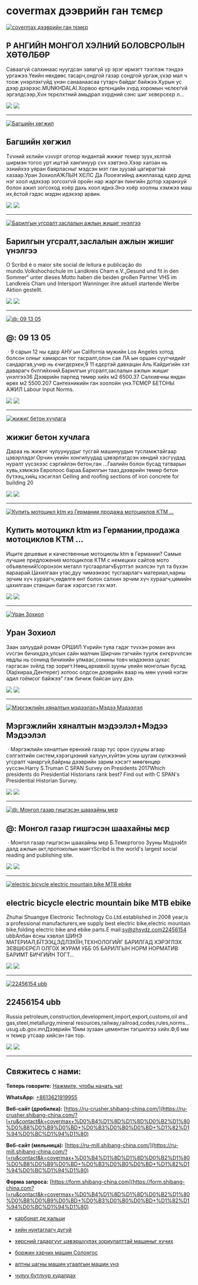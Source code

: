 # covermax дээврийн ган тємєр

<a href="https://swt.shibang-china.com/?l=ru&img&k=covermax+%D0%B4%D1%8D%D1%8D%D0%B2%D1%80%D0%B8%D0%B9%D0%BD+%D0%B3%D0%B0%D0%BD+%D1%82%D1%94%D0%BC%D1%94%D1%80" target="_blank">![covermax дээврийн ган тємєр](http://static.shibang-china.com/all-800x300/539.jpg)</a>

## Р АНГИЙН МОНГОЛ ХЭЛНИЙ БОЛОВСРОЛЫН ХӨТӨЛБӨР
Саваагүй салхинаас нуугдсан заяагүй үр эрэг ирмэгт тээглэж тэндээ ургажээ.Үеийн нөхдөөс тасарч,ондгой газар сондгой ургаж,үхэр мал ч тоож үнэрлэхгүйд үнэн санаанаасаа гутарч байдаг байжээ.Хурын ус дээр дээрээс.MUNKHDALAI.Хорвоо ертєнцийн хvрд хоромын чєлєєгvй эргэлдсээр,Хvн тєрєлхтний амьдрал хvрдний сэнс шиг хєвєрсєєр л…


<a href="https://whatsapp.shibangsoft.com/WhatsApp.php" target="_blank" title="WhatsApp">![](http://static.shibang-china.com/icon/whatsapp.png)</a> <a href="https://swt.shibang-china.com/?l=ru&icon&k=covermax+%D0%B4%D1%8D%D1%8D%D0%B2%D1%80%D0%B8%D0%B9%D0%BD+%D0%B3%D0%B0%D0%BD+%D1%82%D1%94%D0%BC%D1%94%D1%80" target="_blank">![](http://static.shibang-china.com/icon/chat-ru.png)</a>

---

<a href="https://swt.shibang-china.com/?l=ru&img&k=covermax+%D0%B4%D1%8D%D1%8D%D0%B2%D1%80%D0%B8%D0%B9%D0%BD+%D0%B3%D0%B0%D0%BD+%D1%82%D1%94%D0%BC%D1%94%D1%80" target="_blank">![Багшийн хөгжил](http://static.shibang-china.com/all-800x300/125.jpg)</a>

## Багшийн хөгжил
Тvvний хєлийн vзvvрт оготор яндантай жижиг тємєр зуух,хєлтэй ширмэн тогоо урт иштэй хангинуур сvх хэвтэнэ.Хээр халзан нь эзнийхээ уяран баярласныг мэдсэн мэт ган зуузай цагирагтай хазаар.Уран ЗохиолАЖЛЫН ХЄЛС Да Лооеэгийнд ажиллахад єдєр дунд нэг хоол идэхээр зогсохгvй оройн нар жарган пингийн дотор харанхуй болон ажил зогсоход хоёр дахь хоол иднэ.Энэ хоёр хоолны хэмжээ маш их,ёстой гэдэс мэдэн идэхээр арвин.


<a href="https://whatsapp.shibangsoft.com/WhatsApp.php" target="_blank" title="WhatsApp">![](http://static.shibang-china.com/icon/whatsapp.png)</a> <a href="https://swt.shibang-china.com/?l=ru&icon&k=covermax+%D0%B4%D1%8D%D1%8D%D0%B2%D1%80%D0%B8%D0%B9%D0%BD+%D0%B3%D0%B0%D0%BD+%D1%82%D1%94%D0%BC%D1%94%D1%80" target="_blank">![](http://static.shibang-china.com/icon/chat-ru.png)</a>

---

<a href="https://swt.shibang-china.com/?l=ru&img&k=covermax+%D0%B4%D1%8D%D1%8D%D0%B2%D1%80%D0%B8%D0%B9%D0%BD+%D0%B3%D0%B0%D0%BD+%D1%82%D1%94%D0%BC%D1%94%D1%80" target="_blank">![Барилгын угсралт,заслалын ажлын жишиг үнэлгээ](http://static.shibang-china.com/all-800x300/52.jpg)</a>

## Барилгын угсралт,заслалын ажлын жишиг үнэлгээ
O Scribd &#233; o maior site social de leitura e publica&#231;&#227;o do mundo.Volkshochschule im Landkreis Cham e.V.„Gesund und fit in den Sommer“ unter dieses Motto haben die beiden gro&#223;en Partner VHS im Landkreis Cham und Intersport Wanninger ihre aktuell startende Werbe Aktion gestellt.


<a href="https://whatsapp.shibangsoft.com/WhatsApp.php" target="_blank" title="WhatsApp">![](http://static.shibang-china.com/icon/whatsapp.png)</a> <a href="https://swt.shibang-china.com/?l=ru&icon&k=covermax+%D0%B4%D1%8D%D1%8D%D0%B2%D1%80%D0%B8%D0%B9%D0%BD+%D0%B3%D0%B0%D0%BD+%D1%82%D1%94%D0%BC%D1%94%D1%80" target="_blank">![](http://static.shibang-china.com/icon/chat-ru.png)</a>

---

<a href="https://swt.shibang-china.com/?l=ru&img&k=covermax+%D0%B4%D1%8D%D1%8D%D0%B2%D1%80%D0%B8%D0%B9%D0%BD+%D0%B3%D0%B0%D0%BD+%D1%82%D1%94%D0%BC%D1%94%D1%80" target="_blank">![@: 09 13 05](http://static.shibang-china.com/all-800x300/626.jpg)</a>

## @: 09 13 05
&nbsp;&#0183;&#32;9 сарын 12 ны єдєр АНУ ын California мужийн Los Angeles хотод болсон олныг хамарсан тог тасpалт,олон сая ЛА ын оршин суугчидийг сандаргав,учир нь єчигдєрхєн,9 11 єдєртэй давхацан Аль Кайдигийн хэт даварагч бvлгийхний.Барилгын угсралт,заслалын ажлын жишиг үнэлгээ36 Дээврийн парпед төмөр хийх м2 6500.37 Салхивчны яндан өрөх м2 5500.207 Сантехникийн ган хоолойн үнэ.ТЄМЄР БЕТОНЫ АЖИЛ Labour Input Norms.


<a href="https://whatsapp.shibangsoft.com/WhatsApp.php" target="_blank" title="WhatsApp">![](http://static.shibang-china.com/icon/whatsapp.png)</a> <a href="https://swt.shibang-china.com/?l=ru&icon&k=covermax+%D0%B4%D1%8D%D1%8D%D0%B2%D1%80%D0%B8%D0%B9%D0%BD+%D0%B3%D0%B0%D0%BD+%D1%82%D1%94%D0%BC%D1%94%D1%80" target="_blank">![](http://static.shibang-china.com/icon/chat-ru.png)</a>

---

<a href="https://swt.shibang-china.com/?l=ru&img&k=covermax+%D0%B4%D1%8D%D1%8D%D0%B2%D1%80%D0%B8%D0%B9%D0%BD+%D0%B3%D0%B0%D0%BD+%D1%82%D1%94%D0%BC%D1%94%D1%80" target="_blank">![жижиг бетон хучлага](http://static.shibang-china.com/all-800x300/160.jpg)</a>

## жижиг бетон хучлага
Дараа нь жижиг чулуунуудыг тусгай машинуудын тусламжтайгаар цэвэрлэдэг.Орчин үеийн хонгилуудад цэвэрлэгдсэн хөндий хэсгүүдэд нуралт үүсэхээс сэргийлэн бетон,ган …Гаалийн болон бусад татварын хувь,хэмжээ Европоос бараа.Барилгын тааз,дээврийн төмөр бетон бүтээц,хийц хэсэглэл Ceiling and roofing sections of iron concrete for building 20


<a href="https://whatsapp.shibangsoft.com/WhatsApp.php" target="_blank" title="WhatsApp">![](http://static.shibang-china.com/icon/whatsapp.png)</a> <a href="https://swt.shibang-china.com/?l=ru&icon&k=covermax+%D0%B4%D1%8D%D1%8D%D0%B2%D1%80%D0%B8%D0%B9%D0%BD+%D0%B3%D0%B0%D0%BD+%D1%82%D1%94%D0%BC%D1%94%D1%80" target="_blank">![](http://static.shibang-china.com/icon/chat-ru.png)</a>

---

<a href="https://swt.shibang-china.com/?l=ru&img&k=covermax+%D0%B4%D1%8D%D1%8D%D0%B2%D1%80%D0%B8%D0%B9%D0%BD+%D0%B3%D0%B0%D0%BD+%D1%82%D1%94%D0%BC%D1%94%D1%80" target="_blank">![Купить мотоцикл ktm из Германии,продажа мотоциклов КТМ …](http://static.shibang-china.com/all-800x300/863.jpg)</a>

## Купить мотоцикл ktm из Германии,продажа мотоциклов КТМ …
Ищите дешевые и качественные мотоциклы ktm в Германии? Самые лучшие предложения мотоциклов КТМ с немецких сайтов мото объявлений!соронзон металл тусгаарлагчБүртгэл эхэлсэн тул та бүхэн яараарай.Цахилгаан утас,дуу чимээнээс тусгаарлагч материал,нарны эрчим хүч хураагч,хөдөлгө өнт болон салхин эрчим хүч хураагч,цөмийн цахилгаан станцын багаж хэрэгсэл гэх мэт.


<a href="https://whatsapp.shibangsoft.com/WhatsApp.php" target="_blank" title="WhatsApp">![](http://static.shibang-china.com/icon/whatsapp.png)</a> <a href="https://swt.shibang-china.com/?l=ru&icon&k=covermax+%D0%B4%D1%8D%D1%8D%D0%B2%D1%80%D0%B8%D0%B9%D0%BD+%D0%B3%D0%B0%D0%BD+%D1%82%D1%94%D0%BC%D1%94%D1%80" target="_blank">![](http://static.shibang-china.com/icon/chat-ru.png)</a>

---

<a href="https://swt.shibang-china.com/?l=ru&img&k=covermax+%D0%B4%D1%8D%D1%8D%D0%B2%D1%80%D0%B8%D0%B9%D0%BD+%D0%B3%D0%B0%D0%BD+%D1%82%D1%94%D0%BC%D1%94%D1%80" target="_blank">![Уран Зохиол](http://static.shibang-china.com/all-800x300/562.jpg)</a>

## Уран Зохиол
Заан залуудай роман ОРШИЛ Yvрийн туяа гэдэг тvvхэн роман анх vvсгэн бичихдээ,улсын сайн малчин Ширчин гэгчийн туулж єнгєрvvлсэн явдлы нь сонинд бичихийн улмаас,сонины товч мэдээнээ цухас гаргасан зvйлд тэр зоригт.Нөөц,архивxiii зууны үеийн монголын бусад (Хархираа,Дентерег) хотоос олдсон дээврийн ваар нь мөн үүний нэгэн адил гоёмсог байжээ&quot; гэж бичиж байсан шүү дээ.


<a href="https://whatsapp.shibangsoft.com/WhatsApp.php" target="_blank" title="WhatsApp">![](http://static.shibang-china.com/icon/whatsapp.png)</a> <a href="https://swt.shibang-china.com/?l=ru&icon&k=covermax+%D0%B4%D1%8D%D1%8D%D0%B2%D1%80%D0%B8%D0%B9%D0%BD+%D0%B3%D0%B0%D0%BD+%D1%82%D1%94%D0%BC%D1%94%D1%80" target="_blank">![](http://static.shibang-china.com/icon/chat-ru.png)</a>

---

<a href="https://swt.shibang-china.com/?l=ru&img&k=covermax+%D0%B4%D1%8D%D1%8D%D0%B2%D1%80%D0%B8%D0%B9%D0%BD+%D0%B3%D0%B0%D0%BD+%D1%82%D1%94%D0%BC%D1%94%D1%80" target="_blank">![Мэргэжлийн хяналтын мэдээлэл+Мэдээ Мэдээлэл](http://static.shibang-china.com/all-800x300/1321.jpg)</a>

## Мэргэжлийн хяналтын мэдээлэл+Мэдээ Мэдээлэл
&nbsp;&#0183;&#32;Мэргэжлийн хяналтын ерөнхий газар тус орон сууцны агаар сэлгэлтийн систем,хэрэгцээний халуун,хүйтэн усны шугам сүлжээний угсралт чанаргүй,байрны дээврийн зарим хэсэгт мөөгөнцөр үүссэн.Harry S.Truman C SPAN Survey on Presidents 2017Which presidents do Presidential Historians rank best? Find out with C SPAN's Presidential Historian Survey.


<a href="https://whatsapp.shibangsoft.com/WhatsApp.php" target="_blank" title="WhatsApp">![](http://static.shibang-china.com/icon/whatsapp.png)</a> <a href="https://swt.shibang-china.com/?l=ru&icon&k=covermax+%D0%B4%D1%8D%D1%8D%D0%B2%D1%80%D0%B8%D0%B9%D0%BD+%D0%B3%D0%B0%D0%BD+%D1%82%D1%94%D0%BC%D1%94%D1%80" target="_blank">![](http://static.shibang-china.com/icon/chat-ru.png)</a>

---

<a href="https://swt.shibang-china.com/?l=ru&img&k=covermax+%D0%B4%D1%8D%D1%8D%D0%B2%D1%80%D0%B8%D0%B9%D0%BD+%D0%B3%D0%B0%D0%BD+%D1%82%D1%94%D0%BC%D1%94%D1%80" target="_blank">![@: Монгол газар гишгэсэн шаахайны мєр](http://static.shibang-china.com/all-800x300/544.jpg)</a>

## @: Монгол газар гишгэсэн шаахайны мєр
&nbsp;&#0183;&#32;Монгол газар гишгэсэн шаахайны мєр Б.Тємєртoгoo Зууны МэдээИл далд ажлын акт,протоколын маягтScribd is the world's largest social reading and publishing site.


<a href="https://whatsapp.shibangsoft.com/WhatsApp.php" target="_blank" title="WhatsApp">![](http://static.shibang-china.com/icon/whatsapp.png)</a> <a href="https://swt.shibang-china.com/?l=ru&icon&k=covermax+%D0%B4%D1%8D%D1%8D%D0%B2%D1%80%D0%B8%D0%B9%D0%BD+%D0%B3%D0%B0%D0%BD+%D1%82%D1%94%D0%BC%D1%94%D1%80" target="_blank">![](http://static.shibang-china.com/icon/chat-ru.png)</a>

---

<a href="https://swt.shibang-china.com/?l=ru&img&k=covermax+%D0%B4%D1%8D%D1%8D%D0%B2%D1%80%D0%B8%D0%B9%D0%BD+%D0%B3%D0%B0%D0%BD+%D1%82%D1%94%D0%BC%D1%94%D1%80" target="_blank">![electric bicycle electric mountain bike MTB ebike](http://static.shibang-china.com/all-800x300/791.jpg)</a>

## electric bicycle electric mountain bike MTB ebike
Zhuhai Shuangye Electronic Technology Co.Ltd.established in 2008 year,is a professional manufacturers,we supply best electric bike,electric mountain bike,folding electric bike and ebike parts.E mail:sy@zhsydz.com22456154 ubbАлбан ёсны хэвлэл ШИНЭ МАТЕРИАЛ,БЇТЭЭЦ,ЭДЛЭХЇЇН,ТЕХНОЛОГИЙГ БАРИЛГАД ХЭРЭГЛЭХ ЗЄВШЄЄРЄЛ ОЛГОХ ЖУРАМ УББ 05 БАРИЛГЫН НОРМ НОРМАТИВ БАРИМТ БИЧГИЙН ТОГТ…


<a href="https://whatsapp.shibangsoft.com/WhatsApp.php" target="_blank" title="WhatsApp">![](http://static.shibang-china.com/icon/whatsapp.png)</a> <a href="https://swt.shibang-china.com/?l=ru&icon&k=covermax+%D0%B4%D1%8D%D1%8D%D0%B2%D1%80%D0%B8%D0%B9%D0%BD+%D0%B3%D0%B0%D0%BD+%D1%82%D1%94%D0%BC%D1%94%D1%80" target="_blank">![](http://static.shibang-china.com/icon/chat-ru.png)</a>

---

<a href="https://swt.shibang-china.com/?l=ru&img&k=covermax+%D0%B4%D1%8D%D1%8D%D0%B2%D1%80%D0%B8%D0%B9%D0%BD+%D0%B3%D0%B0%D0%BD+%D1%82%D1%94%D0%BC%D1%94%D1%80" target="_blank">![22456154 ubb](http://static.shibang-china.com/all-800x300/719.jpg)</a>

## 22456154 ubb
Russia petroleum,construction,development,import,export,customs,oil and gas,steel,metallurgy,mineral resources,railway,railroad,codes,rules,norms…usug.ub.gov.mnДээврийн 15мм зузаан цементэн тэгшилгээ хийх.Ф,6 мм н тємєр утсаар хийсэн ган тор.


<a href="https://whatsapp.shibangsoft.com/WhatsApp.php" target="_blank" title="WhatsApp">![](http://static.shibang-china.com/icon/whatsapp.png)</a> <a href="https://swt.shibang-china.com/?l=ru&icon&k=covermax+%D0%B4%D1%8D%D1%8D%D0%B2%D1%80%D0%B8%D0%B9%D0%BD+%D0%B3%D0%B0%D0%BD+%D1%82%D1%94%D0%BC%D1%94%D1%80" target="_blank">![](http://static.shibang-china.com/icon/chat-ru.png)</a>

---
## Свяжитесь с нами:

**Теперь говорите:** [Нажмите, чтобы начать чат](https://swt.shibang-china.com?l=ru&contact&k=covermax+%D0%B4%D1%8D%D1%8D%D0%B2%D1%80%D0%B8%D0%B9%D0%BD+%D0%B3%D0%B0%D0%BD+%D1%82%D1%94%D0%BC%D1%94%D1%80)

**WhatsApp:**  [+8613621919955](https://whatsapp.shibangsoft.com/WhatsApp.php)

**Веб-сайт (дробилка):** [https://ru-crusher.shibang-china.com/](https://ru-crusher.shibang-china.com/?l=ru&contact&k=covermax+%D0%B4%D1%8D%D1%8D%D0%B2%D1%80%D0%B8%D0%B9%D0%BD+%D0%B3%D0%B0%D0%BD+%D1%82%D1%94%D0%BC%D1%94%D1%80)

**Веб-сайт (мельница):** [https://ru-mill.shibang-china.com/](https://ru-mill.shibang-china.com/?l=ru&contact&k=covermax+%D0%B4%D1%8D%D1%8D%D0%B2%D1%80%D0%B8%D0%B9%D0%BD+%D0%B3%D0%B0%D0%BD+%D1%82%D1%94%D0%BC%D1%94%D1%80)

**Форма запроса:** [https://form.shibang-china.com](https://form.shibang-china.com?l=ru&contact&k=covermax+%D0%B4%D1%8D%D1%8D%D0%B2%D1%80%D0%B8%D0%B9%D0%BD+%D0%B3%D0%B0%D0%BD+%D1%82%D1%94%D0%BC%D1%94%D1%80)

* [карбонат де кальци](../130/%D0%BA%D0%B0%D1%80%D0%B1%D0%BE%D0%BD%D0%B0%D1%82%20%D0%B4%D0%B5%20%D0%BA%D0%B0%D0%BB%D1%8C%D1%86%D0%B8.md)

* [хийн нунтаглагч дугуй](../128/%D1%85%D0%B8%D0%B9%D0%BD%20%D0%BD%D1%83%D0%BD%D1%82%D0%B0%D0%B3%D0%BB%D0%B0%D0%B3%D1%87%20%D0%B4%D1%83%D0%B3%D1%83%D0%B9.md)

* [хөрсний гадаргууг цэвэршүүлэх зориулалттай машиныг хучих](../129/%D1%85%D3%A9%D1%80%D1%81%D0%BD%D0%B8%D0%B9%20%D0%B3%D0%B0%D0%B4%D0%B0%D1%80%D0%B3%D1%83%D1%83%D0%B3%20%D1%86%D1%8D%D0%B2%D1%8D%D1%80%D1%88%D2%AF%D2%AF%D0%BB%D1%8D%D1%85%20%D0%B7%D0%BE%D1%80%D0%B8%D1%83%D0%BB%D0%B0%D0%BB%D1%82%D1%82%D0%B0%D0%B9%20%D0%BC%D0%B0%D1%88%D0%B8%D0%BD%D1%8B%D0%B3%20%D1%85%D1%83%D1%87%D0%B8%D1%85.md)

* [боржин хэрчих машин Солонгос](../129/%D0%B1%D0%BE%D1%80%D0%B6%D0%B8%D0%BD%20%D1%85%D1%8D%D1%80%D1%87%D0%B8%D1%85%20%D0%BC%D0%B0%D1%88%D0%B8%D0%BD%20%D0%A1%D0%BE%D0%BB%D0%BE%D0%BD%D0%B3%D0%BE%D1%81.md)

* [алтны цагны машин угаалгын машин үнэ](../127/%D0%B0%D0%BB%D1%82%D0%BD%D1%8B%20%D1%86%D0%B0%D0%B3%D0%BD%D1%8B%20%D0%BC%D0%B0%D1%88%D0%B8%D0%BD%20%D1%83%D0%B3%D0%B0%D0%B0%D0%BB%D0%B3%D1%8B%D0%BD%20%D0%BC%D0%B0%D1%88%D0%B8%D0%BD%20%D2%AF%D0%BD%D1%8D.md)

* [чулуу бутлуур худалдах](../128/%D1%87%D1%83%D0%BB%D1%83%D1%83%20%D0%B1%D1%83%D1%82%D0%BB%D1%83%D1%83%D1%80%20%D1%85%D1%83%D0%B4%D0%B0%D0%BB%D0%B4%D0%B0%D1%85.md)